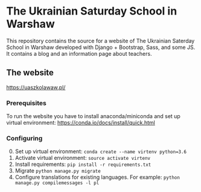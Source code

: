 # The Ukrainian Saturday School in Warshaw 

This repository contains the source for a website of The Ukrainian Saterday School in Warshaw developed with Django + Bootstrap, Sass, and some JS. It contains a blog and an information page about teachers.

## The website
https://uaszkolawaw.pl/

### Prerequisites

To run the website you have to install anaconda/miniconda and set up virtual environment: https://conda.io/docs/install/quick.html 

### Configuring 

0. Set up virtual environment: `conda create --name virtenv python=3.6`
1. Activate virtual environment: `source activate virtenv`
2. Install requirements: `pip install -r requirements.txt`
3. Migrate `python manage.py migrate`
4. Configure translations for existing languages. For example: `python manage.py compilemessages -l pl`
